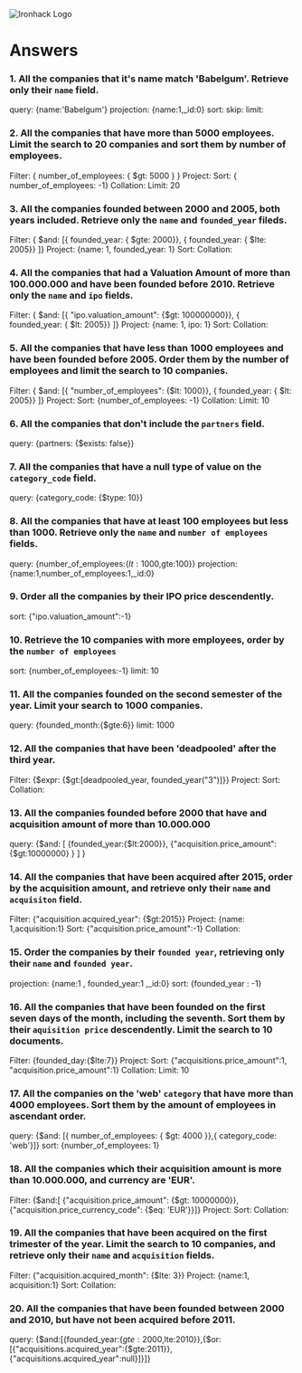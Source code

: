 ![Ironhack Logo](https://i.imgur.com/1QgrNNw.png)

# Answers

### 1. All the companies that it's name match 'Babelgum'. Retrieve only their `name` field.

<!-- Your Code Goes Here -->
query: {name:'Babelgum'} projection: {name:1,_id:0} sort: skip: limit:

### 2. All the companies that have more than 5000 employees. Limit the search to 20 companies and sort them by **number of employees**.

<!-- Your Code Goes Here -->
Filter: { number_of_employees: { $gt: 5000 } } Project: Sort: { number_of_employees: -1} Collation: Limit: 20

### 3. All the companies founded between 2000 and 2005, both years included. Retrieve only the `name` and `founded_year` fileds.

<!-- Your Code Goes Here -->
Filter: { $and: [{ founded_year: { $gte: 2000}}, { founded_year: { $lte: 2005}} ]} Project: {name: 1, founded_year: 1} Sort: Collation:

### 4. All the companies that had a Valuation Amount of more than 100.000.000 and have been founded before 2010. Retrieve only the `name` and `ipo` fields.

<!-- Your Code Goes Here -->
Filter: { $and: [{ "ipo.valuation_amount": {$gt: 100000000}}, { founded_year: { $lt: 2005}} ]} Project: {name: 1, ipo: 1} Sort: Collation:

### 5. All the companies that have less than 1000 employees and have been founded before 2005. Order them by the number of employees and limit the search to 10 companies.

<!-- Your Code Goes Here -->
Filter: { $and: [{ "number_of_employees": {$lt: 1000}}, { founded_year: { $lt: 2005}} ]} Project: Sort: {number_of_employees: -1} Collation: Limit: 10

### 6. All the companies that don't include the `partners` field.

<!-- Your Code Goes Here -->
query: {partners: {$exists: false}}

### 7. All the companies that have a null type of value on the `category_code` field.

<!-- Your Code Goes Here -->

query: {category_code: {$type: 10}}

### 8. All the companies that have at least 100 employees but less than 1000. Retrieve only the `name` and `number of employees` fields.

<!-- Your Code Goes Here -->
query: {number_of_employees:{$lt:1000,$gte:100}} projection: {name:1,number_of_employees:1,_id:0}

### 9. Order all the companies by their IPO price descendently.

<!-- Your Code Goes Here -->
sort: {"ipo.valuation_amount":-1}

### 10. Retrieve the 10 companies with more employees, order by the `number of employees`

<!-- Your Code Goes Here -->
sort: {number_of_employees:-1} limit: 10

### 11. All the companies founded on the second semester of the year. Limit your search to 1000 companies.
<!-- Your Code Goes Here -->
query: {founded_month:{$gte:6}} limit: 1000

### 12. All the companies that have been 'deadpooled' after the third year.
<!-- Your Code Goes Here -->
Filter: {$expr: {$gt:[deadpooled_year, founded_year("3")]}} Project: Sort: Collation:
### 13. All the companies founded before 2000 that have and acquisition amount of more than 10.000.000
<!-- Your Code Goes Here -->
query: {$and: [ {founded_year:{$lt:2000}}, {"acquisition.price_amount":{$gt:10000000} } ] }

### 14. All the companies that have been acquired after 2015, order by the acquisition amount, and retrieve only their `name` and `acquisiton` field.
<!-- Your Code Goes Here -->
Filter: {"acquisition.acquired_year": {$gt:2015}} Project: {name: 1,acquisition:1} Sort: {"acquisition.price_amount":-1} Collation:

### 15. Order the companies by their `founded year`, retrieving only their `name` and `founded year`.
<!-- Your Code Goes Here -->
projection: {name:1 , founded_year:1 ,_id:0} sort: {founded_year : -1}
### 16. All the companies that have been founded on the first seven days of the month, including the seventh. Sort them by their `aquisition price` descendently. Limit the search to 10 documents.
<!-- Your Code Goes Here -->
Filter: {founded_day:{$lte:7}} Project: Sort: {"acquisitions.price_amount":1, "acquisition.price_amount":1} Collation: Limit: 10

### 17. All the companies on the 'web' `category` that have more than 4000 employees. Sort them by the amount of employees in ascendant order.
<!-- Your Code Goes Here -->
query: {$and: [{ number_of_employees: { $gt: 4000 }},{ category_code: 'web'}]} sort: {number_of_employees: 1}

### 18. All the companies which their acquisition amount is more than 10.000.000, and currency are 'EUR'.
<!-- Your Code Goes Here -->
Filter: {$and:[ {"acquisition.price_amount": {$gt: 10000000}}, {"acquisition.price_currency_code": {$eq: 'EUR'}}]} Project: Sort: Collation:

### 19. All the companies that have been acquired on the first trimester of the year. Limit the search to 10 companies, and retrieve only their `name` and `acquisition` fields.
<!-- Your Code Goes Here -->
Filter: {"acquisition.acquired_month": {$lte: 3}} Project: {name:1, acquisition:1} Sort: Collation:
### 20. All the companies that have been founded between 2000 and 2010, but have not been acquired before 2011.

<!-- Your Code Goes Here -->
query: {$and:[{founded_year:{$gte:2000,$lte:2010}},{$or:[{"acquisitions.acquired_year":{$gte:2011}},{"acquisitions.acquired_year":null}]}]}